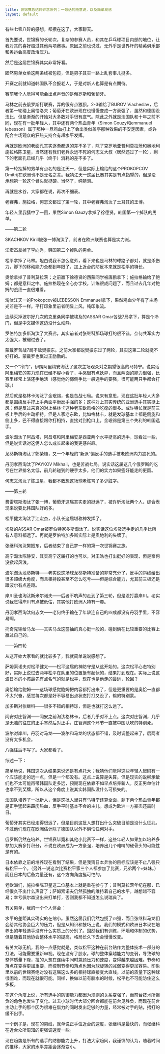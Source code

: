 ```yaml
---
title: 世锦赛总结碎碎念系列；一句话的随意说，以及简单观感
layout: default
---
```


有些七零八碎的感想，都攒在这了，大家聊天。

首先要说，世锦赛的长轮次，复杂的参赛人员，和其在乒乓球项目内部的地位，让我对其的喜好超过其他两项赛事。原因之前也说过，无外乎是世界杯的精英俱乐部和奥运会高度政治压力。

然后是这届世锦赛其实非常好看。

固然男单女单这两条线被包揽，但是男子其实一路上乱套事儿挺多。

开赛之前就知道韩国队不会报老人，于是对新人也算是有点期待。

赛前我个人觉得可能会出点声音的是俄罗斯和葡萄牙。

马林之前去俄罗斯打联赛，弄的很有点狼狈，2-3输给了BUROV Viacheslav，后者第一轮碰上奥恰洛夫；葡萄牙在欧洲现在也慢慢变成一方豪强了，虽然和德国没法比，但是渐渐的开始对大多数对手很有底气。除此之外就是法国队和十年之前不同，现在有一批年轻人，其中还有两个热血青年（Simon Gouzy和emmanuel lebesson）属于那种一旦鸡血打上了会出类似盖亭那种效果的不安定因素，或许配合主场观众的狂热支持会有超水平发挥。

再就是欧洲的老面孔其实逐渐都退的差不多了，除了克罗地亚普利莫拉茨和奥地利施拉格陈卫星，当然还有我们老兵永远不死的何志文大叔（居然还过了一轮），剩下的老面孔已经几乎（终于）消耗的差不多了。

第一轮挂掉的男单有点名的是江天一，但是实际上输给的这个PROKOPCOV Dmitrij在欧洲也不是无名之辈。我猜江天一这届比赛其实是有点指望的，但是没承想第一轮这个骨头就挺硬。当然了，纯猜测。

再就是水谷，大家都在说，再次不细表。

老赛弗，施拉格，何志文都过了第一轮，其中老赛弗淘汰了土耳其的王博。

年轻人里我猜中了一回，果然Simon Gauzy拿掉了徐德贤。韩国第一个掉队的男单。


——第二轮

SKACHKOV Kirill被张一博淘汰了，前者在欧洲联赛也算是实力派。 

江宏杰拿掉了李向秀，韩国第二个掉队的男单。

松平拿掉了马林。坦白说我不怎么意外，看下来也是马林的球路子都对，就是杀伤力，脚下的移动能力全都到年限了，加上近台的防反本来就是松平的特长。

奥恰拿掉了普利莫拉茨；之前赢下徐德贤的西蒙同学被唐鹏拿下；施拉格输给了鲍姆；都是意料之中。施拉格现在全心办学校，训练很成问题了，而且过去几年对鲍姆的战绩一直很难看。

淘汰江天一的Prokopcov被LEBESSON Emmanuel拿下，果然鸡血少年有了主场光芒是不一样。平打印象里前者明显上风。纯印象流。

连续灭掉波尔好几次的克里桑同学被埃及的ASSAR Omar苦战7局拿下，算是个冷门，但是中文媒体这边没什么动静。

罗伯特加多斯淘汰了大赛弗，其实前者对张继科那场球打的很不错，奈何共军实力太强大，被碾过去了。

蒙戴罗苦战7局不敌樊振东。之前大家都说樊振东过了两轮，其实这第二轮就挺不好打的。蒙戴罗也赢过王励勤的。

又一个“冷门”，伊朗阿里梅安淘汰了这次主场观众对之期望很高的马特宁。说实话阿里梅安的实力现在已经不容小看了，手感很有点妖异，而且两面的能力很强，比赛里经常上演还手绝活（感觉他的弱侧手比一般选手的要强，很可能两只手都会打球。）

然后就是格林卡淘汰了金珉锡，也是苦战七局。说来有意思，现在这批年轻人大多都是围绕反手拧上手两面平衡反手强的多；这种对上其实传统的亚洲选手其实挺上风；但是反过来真的对上格林卡这种老东欧风格的吃瘪的很多。或许特长就是前三板上手后的主动相持，但是人家老东欧，比如格林卡，就是发球基本上都是侧旋和侧上多，巴不得直接跟你打相持，直接对到枪口上。金珉锡是第三个失利的韩国选手。

波尔淘汰了阿昌塔，阿昌塔和阿里梅安是西亚两个水平挺高的选手，球看过一些，但是说实话对这俩人怎么成长起来的我更感兴趣。

龙葵斯特淘汰了鄭榮植，又一个年轻的“新派”偏反手的选手被老欧洲内力震死的。

丹羽孝西淘汰了PAYKOV Mikhail，也是苦战七局。说实话这届这几个俄罗斯的吃亏在世界排名太低，前几轮碰到的硬手太多，他们的实力如果签好能走的更圆。

何志文淘汰了陈卫星，我都不敢想这场球老陈骂了多少脏字。


——第三轮

费雷塔斯淘汰了张一博，葡萄牙这届其实走的挺远了，被许昕淘汰两个人，综合表现来说要比韩国队好的多。

松平健太淘汰了江宏杰，小队长这届堪称神发挥了。

埃及的ASSAR Omar被罗伯特家多斯淘汰了。说实话这位埃及选手走的几乎比所有人意料都远了。再就是罗伯特加多斯实际上是奥地利的头牌了。

张继科淘汰樊振东，后者结束了自己梦一样的第一次世锦赛之旅。

高宁淘汰陈静安，其实高宁这届打的也可以，对王皓也打出挺好的表现，但是奈何没掀起风浪。

波尔淘汰龙葵斯特——老实说这场球龙葵斯特准备的非常充分了，反手的斜线给出很多超级大角度，而且相持段甚至不怎么吃亏——但是综合能力，尤其前三板还是跟波尔有点差距。

岸川圣也淘汰斯米尔诺夫——后者不吭声的走到了第三轮，但是没打赢岸川。老实说我觉得岸川有点被低估，其实他打欧洲人特有一套。

丹羽孝西淘汰何志文——老何终于输在了年龄连自己的四成都没有丹羽手里，不容易啊。

托奇克输给马龙——其实马龙这签抽的真心挺一般的，碰到俩在比较重要的比赛上赢过自己的。


——第四轮

从这开始大家看的就比较多了，我就简单说说感想了。

萨姆索诺夫对松平健太——松平这届的神防守是从这开始的。这次松平心态特别好，实际上说过去两年松平在队里的位置挺有起伏的，结果打到现在。实际上说这波日本的小孩最先有点名气的就是松平，现在也是他走的最远，轮回？

奥恰输给鲍姆——这场球感觉鲍姆把内容都打出来了，但是更重要的是奥恰一直都不太兴奋，感觉每次都是好不容易出点状态打打又没了，输的特别蒙。

加多斯对张继科——很多不错的相持球，但是也就打这么远了。

闫安对庄智渊——闫安之前淘汰格林卡，后者几乎对不上点。这次对庄智渊，几乎是无脑的往庄的正手塞然后对正手，庄智渊这个环节一直被中国队吃的特别死。

波尔对岸川，丹羽对马龙——波尔和马龙的状态都不错，及时调整起来了，后两者没有太多机会。

八强往后不写了。大家都看了。


综述一下：

简单地说，韩国这次从结果来说还是有点托大；我猜他们觉得这些年轻人起码有一个应该能走的远一点，但是一个都没有。这点上说算是失算。但是现实的说柳承敏们也不太可能再带韩国队走多远，预期现在依靠不如早点培养新人，反正男单估计也拿不到奖牌，所以从这个角度上说其实韩国队没什么可损失的。

法国队培养了一批新人，但是这批人里只有马特宁还算全面，剩下两个热血青年都是正手猛起来霹雳热血，反手平时基本不会的主儿。想成为欧洲一方豪杰还需时日。

葡萄牙其实已经走得很远了，但是目前这批人想打出什么突破目前是没什么征兆。不过他们现在在欧洲估计除了德国队以外不惧怕任何对手。

俄罗斯仍然在培养。世锦赛毕竟和其他小比赛不一样，这些年轻人如果加以培养多参加大赛多打积分，不说在欧洲成为一方豪强，培养出几个难啃的硬骨头的可能性是有的。

日本依靠之前的培养现在看到了结果，但是我猜日本乒协的目标应该是不止八强只有松平一个。（另外一说这次比赛松平家三个人都参加了比赛，兄弟两个+妹妹。）而且日本的后备力量还有，这个方向角度挺可怕的。

老欧洲们，施拉格陈卫星这二位基本上就是重在参与了；普利莫拉茨年纪在那，已经很久不出什么声音了；萨姆索诺夫仍然孤独的维持着自己的水平，越想越不容易；幸亏佩尔森没出来打单打，否则我都不知道怎么说瑞典了。


有关男单，我的一个个人体会：

水平的差距其实确实的在缩小。虽然这届我们仍然包揽了四强，而且张继科马龙们会给其他协会巨大的压力，但是从知识和技巧上说，我们的模式和欧洲日本现在培养出的年轻选手没有什么实质上的分别了。固然我们有训练，环境和体制的优势，但是随着其他协会整体水平的提高，格局长久下去会慢慢改变。

有关大球无机，我的一点感觉就是，类似松平这种在前台贴作为整体技术一部分的打法，可能需要重新审视。现在没有了胶水，球的整体穿越能力的变弱，导致球的整体质量下降，拉的人想在连续中同时兼顾压力和速度，变得越来越困难。节奏和落点在变得更加重要，而控制节奏和落点也因为球旋转的减弱变得更加容易。印象里以前的世锦赛绝对没有这届这么多的相持球直接变大直线，以前的质量下这种球很困难，而现在就很可能。同样，换做以前有胶水的时候，松平也不可能防住这么多板。

在这个角度上说，所有选手的防御能力都因为规则的关系变强了，而前台技术所担负的角色也发生了变化。过去小球时代大部分回合都能在前台见胜负，而现在前台主动上手的那个因为很难在借力的同时发出足够的力量，经常被对手的贴，捂打的缓不出手。

一个例子是，现在的男线，就单说正手位近台的速度，张继科是最快的，而张继科在近台众所周知的更强调速度一些。

现在趋势是所有的选手的防御能力上升，打法大家趋同，我谨慎的认为，随着时间的推移，大家的水平差距会逐渐变小。



